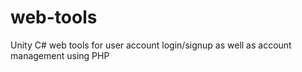 # web-tools
Unity C# web tools for user account login/signup as well as account management using PHP
